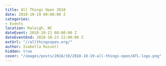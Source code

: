 ```yaml
---
title: All Things Open 2018
date: 2018-10-19 00:00:00 Z
categories:
- Events
location: Raleigh, NC
dateEvent: 2018-10-21 08:00:00 Z
dateEventEnd: 2018-10-23 22:00:00 Z
extUrl: "//allthingsopen.org/"
author: Isabella Russell
hidden: true
cover: "/images/posts/2018/10/2018-10-19-all-things-open/ATL-logo.png"
---
```


